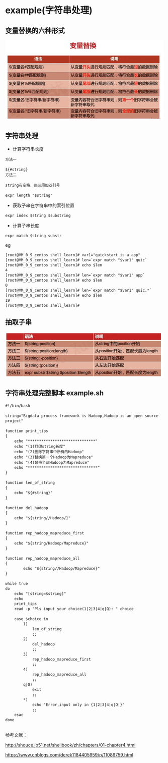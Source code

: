 # example(字符串处理)

## 变量替换的六种形式
![](../../img/var_replace.png)

## 字符串处理
* 计算字符串长度
```
方法一

${#string}
方法二

string有空格，则必须加双引号

expr length "$string"    
```

* 获取子串在字符串中的索引位置
```
expr index $string $substring
```

* 计算子串长度
```
expr match $string substr
```
eg
``` 
[root@VM_0_9_centos shell_learn]# var1="quickstart is a app"
[root@VM_0_9_centos shell_learn]# len=`expr match "$var1" quic`
[root@VM_0_9_centos shell_learn]# echo $len
4
[root@VM_0_9_centos shell_learn]# len=`expr match "$var1" app`
[root@VM_0_9_centos shell_learn]# echo $len
0
[root@VM_0_9_centos shell_learn]# len=`expr match "$var1" quic.*`
[root@VM_0_9_centos shell_learn]# echo $len
19
[root@VM_0_9_centos shell_learn]# 

```

## 抽取子串
![](../../img/var_chouqu.png)







## 字符串处理完整脚本 example.sh
``` 
#!/bin/bash

string="Bigdata process framework is Hadoop,Hadoop is an open source project"

function print_tips
{
    echo "******************************"
    echo "(1)打印string长度"
    echo "(2)删除字符串中所有的Hadoop"
    echo "(3)替换第一个Hadoop为Mapreduce"
    echo "(4)替换全部Hadoop为Mapreduce"
    echo "*******************************"        
}

function len_of_string
{
    echo "${#string}"    
}

function del_hadoop
{
    echo "${string//Hadoop/}"
}

function rep_hadoop_mapreduce_first
{
    echo "${string/Hadoop/Mapreduce}"
}

function rep_hadoop_mapreduce_all
{
        echo "${string//Hadoop/Mapreduce}"
}

while true
do
    echo "[string=$string]"
    echo
    print_tips
    read -p "Pls input your choice(1|2|3|4|q|Q): " choice
    
    case $choice in
        1)
            len_of_string
            ;;
        2)
            del_hadoop
            ;;
        3)
            rep_hadoop_mapreduce_first
            ;;
        4)
            rep_hadoop_mapreduce_all
            ;;
        q|Q)
            exit
            ;;
        *)
            echo "Error,input only in {1|2|3|4|q|Q|}"
            ;;
    esac
done


```


参考文献：

http://shouce.jb51.net/shellbook/zh/chapters/01-chapter4.html

https://www.cnblogs.com/derek1184405959/p/11086759.html
